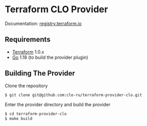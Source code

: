 Terraform CLO Provider
============================

Documentation: [registry.terraform.io](https://registry.terraform.io/providers/clo-ru/clo/latest/docs)

Requirements
------------

- [Terraform](https://www.terraform.io/downloads.html) 1.0.x
- [Go](https://golang.org/doc/install) 1.18 (to build the provider plugin)

Building The Provider
---------------------

Clone the repository

```sh
$ git clone git@github.com:clo-ru/terraform-provider-clo.git
```

Enter the provider directory and build the provider

```sh
$ cd terraform-provider-clo
$ make build
```